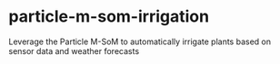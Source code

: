 # particle-m-som-irrigation
Leverage the Particle M-SoM to automatically irrigate plants based on sensor data and weather forecasts
